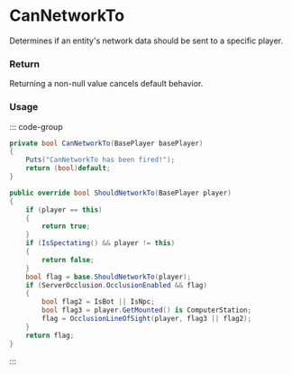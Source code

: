# CanNetworkTo
<Badge type="info" text="Player"/><Badge type="danger" text="Carbon Compatible"/><Badge type="warning" text="Oxide Compatible"/>
Determines if an entity's network data should be sent to a specific player.

### Return
Returning a non-null value cancels default behavior.

### Usage
::: code-group
```csharp [Example]
private bool CanNetworkTo(BasePlayer basePlayer)
{
	Puts("CanNetworkTo has been fired!");
	return (bool)default;
}
```
```csharp [Source — Assembly-CSharp @ BasePlayer]
public override bool ShouldNetworkTo(BasePlayer player)
{
	if (player == this)
	{
		return true;
	}
	if (IsSpectating() && player != this)
	{
		return false;
	}
	bool flag = base.ShouldNetworkTo(player);
	if (ServerOcclusion.OcclusionEnabled && flag)
	{
		bool flag2 = IsBot || IsNpc;
		bool flag3 = player.GetMounted() is ComputerStation;
		flag = OcclusionLineOfSight(player, flag3 || flag2);
	}
	return flag;
}

```
:::
